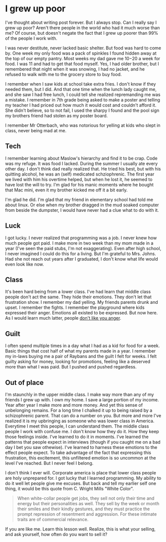 # I grew up poor

I've thought about writing post forever. But I always stop. Can I really say I grew up poor? Aren't there people in the world who had it much worse than me? Of course, but doesn't negate the fact that I grew up poorer than 99% of the people I work with.

I was never destitute, never lacked basic shelter. But food was hard to come by. One week my only food was a pack of spinkles I found hidden away at the top of our empty pantry. Most weeks my dad gave me $10-$20 a week for food. I was 11 and had to get that food myself. Yes, I had older brother, but I remembered that night when it was snowing, I had no jacket, and he refused to walk with me to the grocery store to buy food.

I remember when I saw kids at school take extra fries. I don't know if they needed them, but I did. And that one time when the lunch lady caught me, and she saw I had free lunch, I could tell she realized repremanding me was a mistake. I remember in 7th grade being asked to make a poster and telling my teacher I had priced out how much it would cost and couldn't afford it. She didn't believe, so to not fail, I used the sharpy I found and the pool sign my brothers friend had stolen as my poster board.

I remember Mr Otterbach, who was notorious for yelling at kids who slept in class, never being mad at me.

## Tech

I remember learning about Maslow's hierarchy and find it to be crap. Code was my refuge. It was food I lacked. During the summer I usually ate every other day. I don't think dad really realized that. He tried his best, but with his quitting alcohol, he was an (self) medicated schziophrenic. The first year we lived with him his overtime helped, but when he lost it, he seemed to have lost the will to try. I'm glad for his manic moments where he bought that Mac mini, even it my brother kicked me off it a bit early.

I'm glad he did. I'm glad that my friend in elementary school had told me about linux. Or else when my brother dragged in the mud soaked computer from beside the dumpster, I would have never had a clue what to do with it. 

## Luck

I got lucky. I never realized that programming was a job. I never knew how much people got paid. I make more in two week than my mom made in a year (I've seen the paid stubs, I'm not exaggerating). Even after high school, I never imagined I could do this for a living. But I'm grateful to Mrs. Johns. Had she not reach out years after I graduated, I don't know what life would even look like now.

## Class

It's been hard being from a lower class. I've had learn that middle class people don't act the same. They hide their emotions. They don't let that frustration show. I remember my dad yelling. My friends parents drunk and upset. I remember the fights. I remember the playground where kids expressed their anger. Emotions all existed to be expressed. But now here. As I would learn much latter, people [don't like you anger](https://jimmyhmiller.github.io/never-change).

## Guilt

I often spend multiple times in a day what I had as a kid for food for a week. Basic things that cost half of what my parents made in a year. I remember my in-laws buying me a pair of Raybans and the guilt I felt for weeks. I felt guilty asking for money, looking for promotions, feeling like a deserved more than what I was paid. But I pushed and pushed regardless.

## Out of place

I'm staunchly in the upper middle class. I make way more than any of my friends I grew up with. I own my home. I save a large portion of my income. Year after year I make more and more money. And yet this sense of unbelonging remains. For a long time I chalked it up to being raised by a schizophrenic parent. That can do a number on you. But more and more I've realized it is my upbringing as someone who was lower class in America. Everytime I meet this people, I can understand them. The middle class people I work with confuse me. I don't know how they do it. How they keep those feelings inside. I've learned to do it in moments. I've learned the patterns that people expect in interviews (though if you caught me on a bad day I bet you saw othewise). I've learned to harness these emotions to the effect people expect. To take advantage of the fact that expressing this frustration, this excitement, this unfiltered emotion is so uncommon at the level I've reached. But I never feel I belong.

I don't think I ever will. Corporate america is place that lower class people are holy unprepared for. I got lucky that I learned programming. My ability to do it well let people give me excuses. But back and tell my earlier self one thing, it would be this quote from C. Wright Mills "White Color".

> When white-collar people get jobs, they sell not only their time and energy but their personalities as well. They sell by the week or month their smiles and their kindly gestures, and they must practice the prompt repression of resentment and aggression. For these intimate traits are of commercial relevance.

If you are like me. Learn this lesson well. Realize, this is what your selling, and ask yourself, how often do you want to sell it?